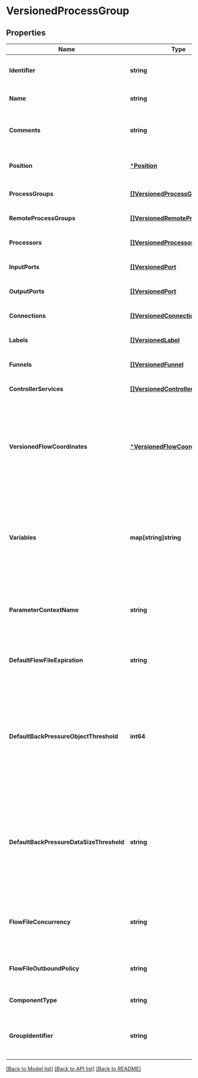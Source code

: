 # VersionedProcessGroup

## Properties
Name | Type | Description | Notes
------------ | ------------- | ------------- | -------------
**Identifier** | **string** | The component&#39;s unique identifier | [optional] [default to null]
**Name** | **string** | The component&#39;s name | [optional] [default to null]
**Comments** | **string** | The user-supplied comments for the component | [optional] [default to null]
**Position** | [***Position**](Position.md) | The component&#39;s position on the graph | [optional] [default to null]
**ProcessGroups** | [**[]VersionedProcessGroup**](VersionedProcessGroup.md) | The child Process Groups | [optional] [default to null]
**RemoteProcessGroups** | [**[]VersionedRemoteProcessGroup**](VersionedRemoteProcessGroup.md) | The Remote Process Groups | [optional] [default to null]
**Processors** | [**[]VersionedProcessor**](VersionedProcessor.md) | The Processors | [optional] [default to null]
**InputPorts** | [**[]VersionedPort**](VersionedPort.md) | The Input Ports | [optional] [default to null]
**OutputPorts** | [**[]VersionedPort**](VersionedPort.md) | The Output Ports | [optional] [default to null]
**Connections** | [**[]VersionedConnection**](VersionedConnection.md) | The Connections | [optional] [default to null]
**Labels** | [**[]VersionedLabel**](VersionedLabel.md) | The Labels | [optional] [default to null]
**Funnels** | [**[]VersionedFunnel**](VersionedFunnel.md) | The Funnels | [optional] [default to null]
**ControllerServices** | [**[]VersionedControllerService**](VersionedControllerService.md) | The Controller Services | [optional] [default to null]
**VersionedFlowCoordinates** | [***VersionedFlowCoordinates**](VersionedFlowCoordinates.md) | The coordinates where the remote flow is stored, or null if the Process Group is not directly under Version Control | [optional] [default to null]
**Variables** | **map[string]string** | The Variables in the Variable Registry for this Process Group (not including any ancestor or descendant Process Groups) | [optional] [default to null]
**ParameterContextName** | **string** | The name of the parameter context used by this process group | [optional] [default to null]
**DefaultFlowFileExpiration** | **string** | The default FlowFile Expiration for this Process Group. | [optional] [default to null]
**DefaultBackPressureObjectThreshold** | **int64** | Default value used in this Process Group for the maximum number of objects that can be queued before back pressure is applied. | [optional] [default to null]
**DefaultBackPressureDataSizeThreshold** | **string** | Default value used in this Process Group for the maximum data size of objects that can be queued before back pressure is applied. | [optional] [default to null]
**FlowFileConcurrency** | **string** | The configured FlowFile Concurrency for the Process Group | [optional] [default to null]
**FlowFileOutboundPolicy** | **string** | The FlowFile Outbound Policy for the Process Group | [optional] [default to null]
**ComponentType** | **string** |  | [optional] [default to null]
**GroupIdentifier** | **string** | The ID of the Process Group that this component belongs to | [optional] [default to null]

[[Back to Model list]](../README.md#documentation-for-models) [[Back to API list]](../README.md#documentation-for-api-endpoints) [[Back to README]](../README.md)



